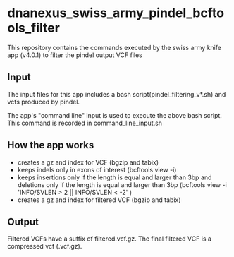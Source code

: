# dnanexus_swiss_army_pindel_bcftools_filter
This repository contains the commands executed by the swiss army knife app (v4.0.1) to filter the pindel output VCF files 

## Input
The input files for this app includes a bash script(pindel_filtering_v*.sh) and vcfs produced by pindel.

The app's "command line" input is used to execute the above bash script. This command is recorded in command_line_input.sh

## How the app works
- creates a gz and index for VCF (bgzip and tabix)
- keeps indels only in exons of interest (bcftools view -i)
- keeps insertions only if the length is equal and larger than 3bp and deletions only if the length is equal and larger than 3bp (bcftools view -i 'INFO/SVLEN > 2 || INFO/SVLEN < -2' )
- creates a gz and index for filtered VCF (bgzip and tabix)

## Output
Filtered VCFs have a suffix of filtered.vcf.gz. The final filtered VCF is a compressed vcf (.vcf.gz).
